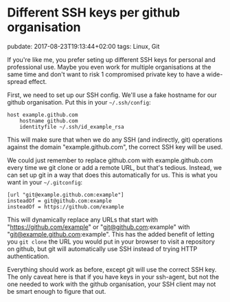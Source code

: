 # Different SSH keys per github organisation
pubdate: 2017-08-23T19:13:44+02:00
tags: Linux, Git

If you're like me, you prefer seting up different SSH keys for personal and professional use. Maybe you even work for multiple organisations at the same time and don't want to risk 1 compromised private key to have a wide-spread effect.

First, we need to set up our SSH config. We'll use a fake hostname for our github organisation. Put this in your `~/.ssh/config`:

```
host example.github.com
	hostname github.com
	identityfile ~/.ssh/id_example_rsa
```

This will make sure that when we do any SSH (and indirectly, git) operations against the domain "example.github.com", the correct SSH key will be used.

We could just remember to replace github.com with example.github.com every time we git clone or add a remote URL, but that's tedious. Instead, we can set up git in a way that does this automatically for us. This is what you want in your `~/.gitconfig`:

```
[url "git@example.github.com:example"]
insteadOf = git@github.com:example
insteadOf = https://github.com/example
```

This will dynamically replace any URLs that start with "https://github.com/example" or "git@github.com:example" with "git@example.github.com:example". This has the added benefit of letting you `git clone` the URL you would put in your browser to visit a repository on github, but git will automatically use SSH instead of trying HTTP authentication.

Everything should work as before, except git will use the correct SSH key. The only caveat here is that if you have keys in your ssh-agent, but not the one needed to work with the github organisation, your SSH client may not be smart enough to figure that out.
